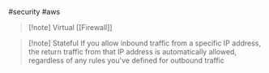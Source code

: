 #security #aws
>[!note] Virtual [[Firewall]]

>[!note] Stateful
> If you allow inbound traffic from a specific IP address, the return traffic from that IP address is automatically allowed, regardless of any rules you've defined for outbound traffic